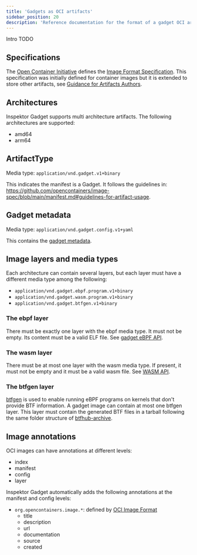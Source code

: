 ```yaml
---
title: 'Gadgets as OCI artifacts'
sidebar_position: 20
description: 'Reference documentation for the format of a gadget OCI artifact'
---
```


Intro TODO

## Specifications

The [Open Container Initiative](https://opencontainers.org/) defines the [Image
Format
Specification](https://github.com/opencontainers/image-spec/blob/main/spec.md).
This specification was initially defined for container images but it is
extended to store other artifacts, see [Guidance for Artifacts
Authors](https://github.com/opencontainers/image-spec/blob/main/artifacts-guidance.md).

## Architectures

Inspektor Gadget supports multi architecture artifacts. The following
architectures are supported:

- amd64
- arm64

## ArtifactType

Media type: `application/vnd.gadget.v1+binary`

This indicates the manifest is a Gadget. It follows the guidelines in:
https://github.com/opencontainers/image-spec/blob/main/manifest.md#guidelines-for-artifact-usage.

## Gadget metadata

Media type: `application/vnd.gadget.config.v1+yaml`

This contains the [gadget metadata](../gadget-devel/metadata.md).

## Image layers and media types

Each architecture can contain several layers, but each layer must have a
different media type among the following:

- `application/vnd.gadget.ebpf.program.v1+binary`
- `application/vnd.gadget.wasm.program.v1+binary`
- `application/vnd.gadget.btfgen.v1+binary`

### The ebpf layer

There must be exactly one layer with the ebpf media type. It must not be empty.
Its content must be a valid ELF file. See [gadget eBPF
API](../gadget-devel/gadget-ebpf-api.md).

### The wasm layer

There must be at most one layer with the wasm media type. If present, it must
not be empty and it must be a valid wasm file. See [WASM
API](../gadget-devel/gadget-wasm-api-raw.md).

### The btfgen layer

[btfgen](https://www.inspektor-gadget.io/blog/2022/03/btfgen-one-step-closer-to-truly-portable-ebpf-programs/)
is used to enable running eBPF programs on kernels that don't provide BTF information. A gadget
image can contain at most one btfgen layer. This layer must contain the generated BTF files in a
tarball following the same folder structure of
[btfhub-archive](https://github.com/aquasecurity/btfhub-archive/).

## Image annotations

OCI images can have annotations at different levels:
- index
- manifest
- config
- layer

Inspektor Gadget automatically adds the following annotations at the manifest and config levels:
- `org.opencontainers.image.*`: defined by [OCI Image Format](https://github.com/opencontainers/image-spec/blob/main/annotations.md#pre-defined-annotation-keys)
  - title
  - description
  - url
  - documentation
  - source
  - created
